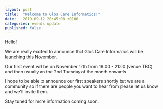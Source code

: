 ```yaml
---
layout: post
title:  "Welcome to Glos Care Informatics!"
date:   2019-09-12 20:45:08 +0100
categories: events update
published: false
---
```

Hello!

We are really excited to announce that Glos Care Informatics will be launching
this November.

Our first event will be on November 12th from 19:00 - 21:00 (venue TBC) and then
usually on the 2nd Tuesday of the month onwards.

I hope to be able to announce our first speakers shortly but we are a community so
if there are people you want to hear from please let us know and we'll invite them.

Stay tuned for more information coming soon.
